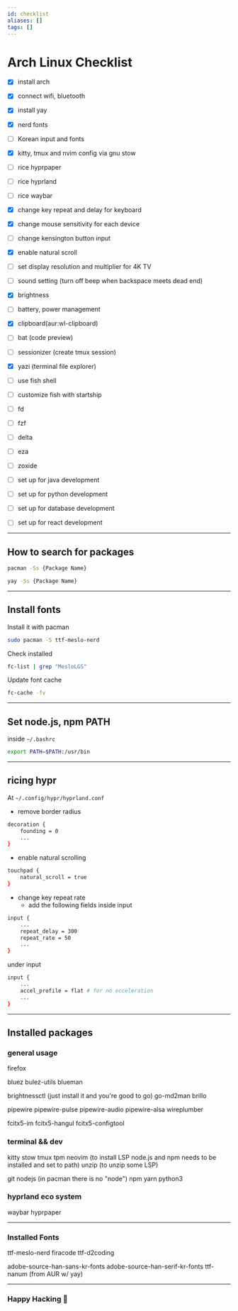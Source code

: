 ```yaml
---
id: checklist
aliases: []
tags: []
---
```


# Arch Linux Checklist

- [x] install arch

- [x] connect wifi, bluetooth
- [x] install yay
- [x] nerd fonts

- [ ] Korean input and fonts

- [x] kitty, tmux and nvim config via gnu stow
- [ ] rice hyprpaper
- [ ] rice hyprland
- [ ] rice waybar
- [x] change key repeat and delay for keyboard
- [x] change mouse sensitivity for each device
- [ ] change kensington button input
- [x] enable natural scroll
- [ ] set display resolution and multiplier for 4K TV
- [ ] sound setting (turn off beep when backspace meets dead end)
- [x] brightness
- [ ] battery, power management
- [x] clipboard(aur:wl-clipboard)

- [ ] bat (code preview)
- [ ] sessionizer (create tmux session)
- [x] yazi (terminal file explorer)

- [ ] use fish shell
- [ ] customize fish with startship

- [ ] fd
- [ ] fzf
- [ ] delta
- [ ] eza
- [ ] zoxide

- [ ] set up for java development
- [ ] set up for python development
- [ ] set up for database development
- [ ] set up for react development

---

## How to search for packages

```sh
pacman -Ss {Package Name}
```

```sh
yay -Ss {Package Name}
```

---

## Install fonts

Install it with pacman

```sh
sudo pacman -S ttf-meslo-nerd
```

Check installed

```sh
fc-list | grep "MesloLGS"
```

Update font cache

```sh
fc-cache -fv
```

---

## Set node.js, npm PATH

inside `~/.bashrc`

```sh
export PATH=$PATH:/usr/bin
```

---

## ricing hypr

At `~/.config/hypr/hyprland.conf`

- remove border radius

```sh
decoration {
    founding = 0
    ...
}
```

- enable natural scrolling

```sh
touchpad {
    natural_scroll = true
}
```

- change key repeat rate
  - add the following fields inside input

```sh
input {
    ...
    repeat_delay = 300
    repeat_rate = 50
    ...
}
```

under input

```sh
input {
    ...
    accel_profile = flat # for no ecceleration
    ...
}
```

---

## Installed packages

### general usage

firefox

bluez
bulez-utils
blueman

brightnessctl (just install it and you're good to go)
go-md2man
brillo

pipewire
pipewire-pulse
pipewire-audio
pipewire-alsa
wireplumber

fcitx5-im
fcitx5-hangul
fcitx5-configtool

### terminal && dev

kitty
stow
tmux
tpm
neovim (to install LSP node.js and npm needs to be installed and set to path)
unzip (to unzip some LSP)

git
nodejs (in pacman there is no "node")
npm
yarn
python3

### hyprland eco system

waybar
hyprpaper

---

### Installed Fonts

ttf-meslo-nerd
firacode
ttf-d2coding

adobe-source-han-sans-kr-fonts
adobe-source-han-serif-kr-fonts
ttf-nanum (from AUR w/ yay)

---

### Happy Hacking 🎉
